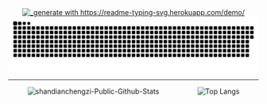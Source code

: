 <div align="center">
  <a href="https://github.com/shandianchengzi"><img src="https://readme-typing-svg.herokuapp.com?font=Fira+Code&pause=1000&random=false&width=435&lines=shandianchengzi%2C+%E2%9D%A4%EF%B8%8F+from+HUST." alt="_generate with https://readme-typing-svg.herokuapp.com/demo/" /></a>
</div>

<div align="center">
  <picture>
    <source media="(prefers-color-scheme: dark)" srcset="https://raw.githubusercontent.com/shandianchengzi/shandianchengzi/output/github-contribution-grid-snake-dark.svg">
    <source media="(prefers-color-scheme: light)" srcset="https://raw.githubusercontent.com/shandianchengzi/shandianchengzi/output/github-contribution-grid-snake.svg">
    <img alt="_generated with [Platane/snk](https://github.com/Platane/snk)_" src="https://raw.githubusercontent.com/shandianchengzi/shandianchengzi/output/github-contribution-grid-snake.svg">
  </picture>
</div>

---

<div style="display: flex; justify-content: space-around; align-items: center;" align="center">
  <img src="https://github-readme-stats.vercel.app/api?username=shandianchengzi&count_private=true&show_icons=true&icon_color=ADD8E6&theme=dracula&include_all_commits=true&hide_rank=false&custom_title=@Public-Github-stats" alt="shandianchengzi-Public-Github-Stats" />
  <img src="https://github-readme-stats.vercel.app/api/top-langs/?username=shandianchengzi&layout=compact&hide=Ada,Verilog)](https://github.com/anuraghazra/github-readme-stats" alt="Top Langs" />
</div>

